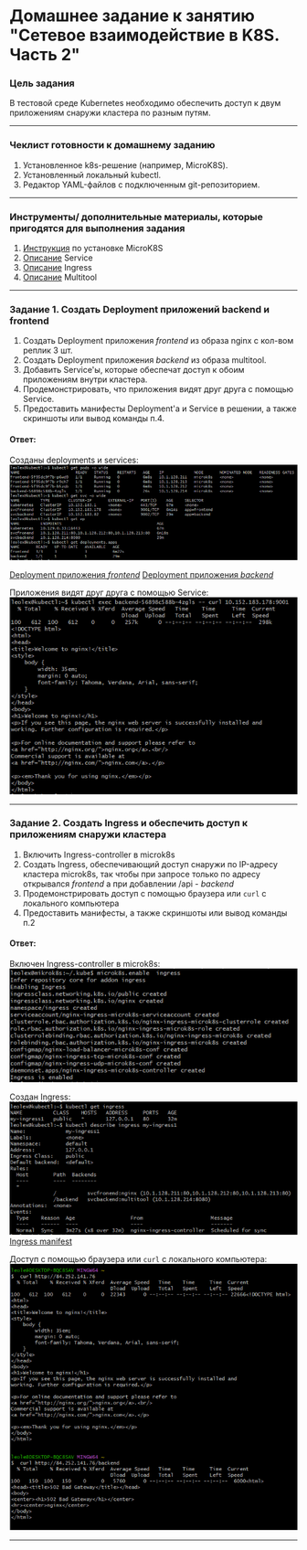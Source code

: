 # Домашнее задание к занятию "Сетевое взаимодействие в K8S. Часть 2"

### Цель задания

В тестовой среде Kubernetes необходимо обеспечить доступ к двум приложениям снаружи кластера по разным путям.

------

### Чеклист готовности к домашнему заданию

1. Установленное k8s-решение (например, MicroK8S).
2. Установленный локальный kubectl.
3. Редактор YAML-файлов с подключенным git-репозиторием.

------

### Инструменты/ дополнительные материалы, которые пригодятся для выполнения задания

1. [Инструкция](https://microk8s.io/docs/getting-started) по установке MicroK8S
2. [Описание](https://kubernetes.io/docs/concepts/services-networking/service/) Service
3. [Описание](https://kubernetes.io/docs/concepts/services-networking/ingress/) Ingress
4. [Описание](https://github.com/wbitt/Network-MultiTool) Multitool

------

### Задание 1. Создать Deployment приложений backend и frontend

1. Создать Deployment приложения _frontend_ из образа nginx с кол-вом реплик 3 шт.
2. Создать Deployment приложения _backend_ из образа multitool. 
3. Добавить Service'ы, которые обеспечат доступ к обоим приложениям внутри кластера. 
4. Продемонстрировать, что приложения видят друг друга с помощью Service.
5. Предоставить манифесты Deployment'а и Service в решении, а также скриншоты или вывод команды п.4.

#### Ответ:  
Созданы deployments и services:
![hw12.5_1.1.png](https://github.com/le0lex/devops-netology/blob/main/screen/hw12.5_1.1.png)
  
[Deployment приложения _frontend_](https://github.com/le0lex/devops-netology/blob/7bfbfbfa8d38a5d52eab94acc5f7047eda24b4aa/HW_12.5/hw12.5_1.yaml)
[Deployment приложения _backend_](https://github.com/le0lex/devops-netology/blob/7bfbfbfa8d38a5d52eab94acc5f7047eda24b4aa/HW_12.5/hw12.5_2.yaml)
  
Приложения видят друг друга с помощью Service:
![hw12.5_1.4.png](https://github.com/le0lex/devops-netology/blob/main/screen/hw12.5_1.4.png)
  
------

### Задание 2. Создать Ingress и обеспечить доступ к приложениям снаружи кластера

1. Включить Ingress-controller в microk8s
2. Создать Ingress, обеспечивающий доступ снаружи по IP-адресу кластера microk8s, так чтобы при запросе только по адресу открывался _frontend_ а при добавлении /api - _backend_
3. Продемонстрировать доступ с помощью браузера или `curl` с локального компьютера
4. Предоставить манифесты, а также скриншоты или вывод команды п.2

#### Ответ:  

Включен Ingress-controller в microk8s:  
![hw12.5_2.1.png](https://github.com/le0lex/devops-netology/blob/main/screen/hw12.5_2.1.png)
  
Создан Ingress:  
![hw12.5_2.3.png](https://github.com/le0lex/devops-netology/blob/main/screen/hw12.5_2.3.png)
[Ingress manifest](https://github.com/le0lex/devops-netology/blob/7bfbfbfa8d38a5d52eab94acc5f7047eda24b4aa/HW_12.5/hw12.5_ingress.yaml)
    
Доступ с помощью браузера или `curl` с локального компьютера:  
![hw12.5_2.4.png](https://github.com/le0lex/devops-netology/blob/main/screen/hw12.5_2.4.png)

------

